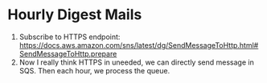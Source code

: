 Hourly Digest Mails
===================

1. Subscribe to HTTPS endpoint: https://docs.aws.amazon.com/sns/latest/dg/SendMessageToHttp.html#SendMessageToHttp.prepare
2. Now I really think HTTPS in uneeded, we can directly send message in SQS. Then each hour, we process the queue.

 